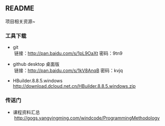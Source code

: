 ## README
项目相关资源~

### 工具下载
* git  
  链接：http://pan.baidu.com/s/1pL9OaXt 密码：9tn9
  
* github desktop 桌面版  
  链接：http://pan.baidu.com/s/1kV8AnqB 密码：kvjq
  
* HBuilder.8.8.5.windows  
  http://download.dcloud.net.cn/HBuilder.8.8.5.windows.zip
  
### 传送门
* 课程资料汇总  
  http://gogs.yangyingming.com/windcode/ProgrammingMethodology
